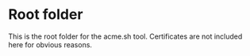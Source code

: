 # Root folder

This is the root folder for the acme.sh tool. Certificates are not included here for obvious reasons.